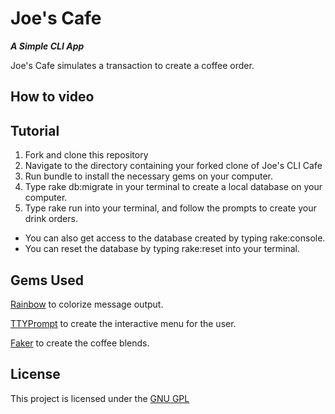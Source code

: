 # Joe's Cafe 
***A Simple CLI App***

Joe's Cafe simulates a transaction to create a coffee order.

## How to video

## Tutorial

  1. Fork and clone this repository
  2. Navigate to the directory containing your forked clone of Joe's CLI Cafe
  3. Run bundle to install the necessary gems on your computer.
  4. Type rake db:migrate in your terminal to create a local database on your computer.
  4. Type rake run into your terminal, and follow the prompts to create your drink orders.
  
  - You can also get access to the database created by typing rake:console.
  - You can reset the database by typing rake:reset into your terminal.

## Gems Used
[Rainbow](https://github.com/sickill/rainbow) to colorize message output.

[TTYPrompt](https://github.com/piotrmurach/tty-prompt) to create the interactive menu for the user.

[Faker](https://github.com/faker-ruby/faker) to create the coffee blends.

## License

This project is licensed under the [GNU GPL](https://www.gnu.org/licenses/gpl-3.0.en.html)
